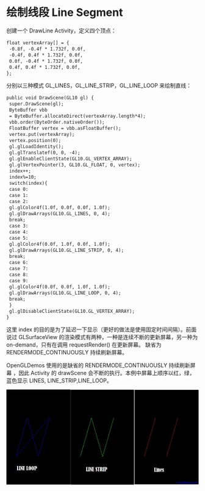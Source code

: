 # 绘制线段 Line Segment  
  
创建一个 DrawLine Activity，定义四个顶点：
  
```
float vertexArray[] = {
 -0.8f, -0.4f * 1.732f, 0.0f,
 -0.4f, 0.4f * 1.732f, 0.0f,
 0.0f, -0.4f * 1.732f, 0.0f,
 0.4f, 0.4f * 1.732f, 0.0f,
};  
``` 

分别以三种模式 GL\_LINES，GL\_LINE\_STRIP，GL\_LINE\_LOOP 来绘制直线：
  
```
public void DrawScene(GL10 gl) {
 super.DrawScene(gl);
 ByteBuffer vbb
 = ByteBuffer.allocateDirect(vertexArray.length*4);
 vbb.order(ByteOrder.nativeOrder());
 FloatBuffer vertex = vbb.asFloatBuffer();
 vertex.put(vertexArray);
 vertex.position(0);
 gl.glLoadIdentity();
 gl.glTranslatef(0, 0, -4);
 gl.glEnableClientState(GL10.GL_VERTEX_ARRAY);
 gl.glVertexPointer(3, GL10.GL_FLOAT, 0, vertex);
 index++;
 index%=10;
 switch(index){
 case 0:
 case 1:
 case 2:
 gl.glColor4f(1.0f, 0.0f, 0.0f, 1.0f);
 gl.glDrawArrays(GL10.GL_LINES, 0, 4);
 break;
 case 3:
 case 4:
 case 5:
 gl.glColor4f(0.0f, 1.0f, 0.0f, 1.0f);
 gl.glDrawArrays(GL10.GL_LINE_STRIP, 0, 4);
 break;
 case 6:
 case 7:
 case 8:
 case 9:
 gl.glColor4f(0.0f, 0.0f, 1.0f, 1.0f);
 gl.glDrawArrays(GL10.GL_LINE_LOOP, 0, 4);
 break;
 }
 gl.glDisableClientState(GL10.GL_VERTEX_ARRAY);
}  
```  

这里 index 的目的是为了延迟一下显示（更好的做法是使用固定时间间隔）。前面说过 GLSurfaceView 的渲染模式有两种，一种是连续不断的更新屏幕，另一种为 on-demand，只有在调用 requestRender() 在更新屏幕。 缺省为 RENDERMODE_CONTINUOUSLY 持续刷新屏幕。

OpenGLDemos 使用的是缺省的 RENDERMODE\_CONTINUOUSLY 持续刷新屏幕 ，因此 Activity 的 drawScene 会不断的执行。本例中屏幕上顺序以红，绿，蓝色显示 LINES, LINE\_STRIP,LINE\_LOOP。  
  
![](images/57.png) 



 